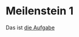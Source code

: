 # Meilenstein 1

Das ist [die Aufgabe](http://moodle.hs-mannheim.de/pluginfile.php/94949/mod_resource/content/0/Meilenstein1.pdf)

